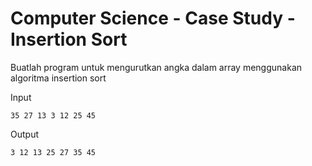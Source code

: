 # Computer Science - Case Study - Insertion Sort

Buatlah program untuk mengurutkan angka dalam array menggunakan algoritma insertion sort

Input
```
35 27 13 3 12 25 45
```

Output
```
3 12 13 25 27 35 45
```